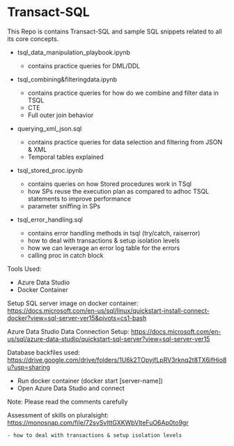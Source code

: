 # Transact-SQL

This Repo is contains Transact-SQL and sample SQL snippets related to all its core concepts.

- tsql_data_manipulation_playbook.ipynb 
	- contains practice queries for DML/DDL 

- tsql_combining&filteringdata.ipynb
	- contains practice queries for how do we combine and filter data in TSQL
	- CTE
	- Full outer join behavior

- querying_xml_json.sql
	- contains practice queries for data selection and filtering from JSON & XML
	- Temporal tables explained

- tsql_stored_proc.ipynb
	- contains queries on how Stored procedures work in TSql
	- how SPs reuse the execution plan as compared to adhoc TSQL statements to improve performance
	- parameter sniffing in SPs
	
- tsql_error_handling.sql
	- contains error handling methods in tsql (try/catch, raiserror)
	- how to deal with transactions & setup isolation levels
	- how we can leverage an error log table for the errors
	- calling proc in catch block

Tools Used:
- Azure Data Studio
- Docker Container 


Setup SQL server image on docker container:
https://docs.microsoft.com/en-us/sql/linux/quickstart-install-connect-docker?view=sql-server-ver15&pivots=cs1-bash

Azure Data Studio Data Connection Setup:
https://docs.microsoft.com/en-us/sql/azure-data-studio/quickstart-sql-server?view=sql-server-ver15

Database backfiles used:
https://drive.google.com/drive/folders/1U6k2TOpyjfLpRV3rknq2t8TX6ifHio8u?usp=sharing

- Run docker container (docker start [server-name])
- Open Azure Data Studio and connect

Note: Please read the comments carefully


Assessment of skills on pluralsight:
https://monosnap.com/file/72svSvlttGXKWbVlteFuO6Ap0to9gr

	- how to deal with transactions & setup isolation levels
